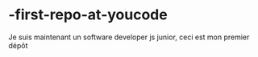 # -first-repo-at-youcode
Je suis maintenant un software developer js junior, ceci est mon premier dépôt
